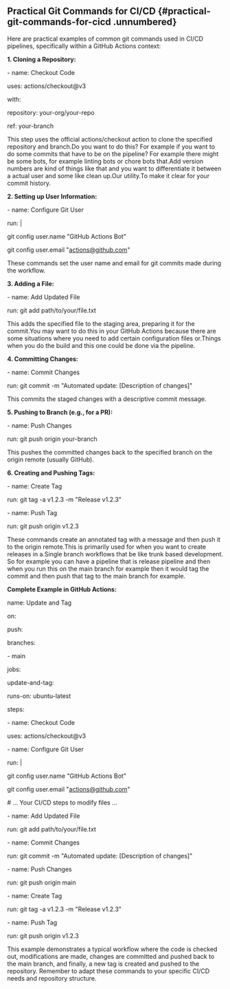 ﻿## **Practical Git Commands for CI/CD** {#practical-git-commands-for-cicd .unnumbered}

Here are practical examples of common git commands used in CI/CD pipelines, specifically within a GitHub Actions context:

**1. Cloning a Repository:**

\- name: Checkout Code

uses: actions/checkout@v3

with:

repository: your-org/your-repo

ref: your-branch

This step uses the official actions/checkout action to clone the specified repository and branch.Do you want to do this? For example if you want to do some commits that have to be on the pipeline? For example there might be some bots, for example linting bots or chore bots that.Add version numbers are kind of things like that and you want to differentiate it between a actual user and some like clean up.Our utility.To make it clear for your commit history.

**2. Setting up User Information:**

\- name: Configure Git User

run: \|

git config user.name \"GitHub Actions Bot\"

git config user.email \"actions@github.com\"

These commands set the user name and email for git commits made during the workflow.

**3. Adding a File:**

\- name: Add Updated File

run: git add path/to/your/file.txt

This adds the specified file to the staging area, preparing it for the commit.You may want to do this in your GitHub Actions because there are some situations where you need to add certain configuration files or.Things when you do the build and this one could be done via the pipeline.

**4. Committing Changes:**

\- name: Commit Changes

run: git commit -m \"Automated update: \[Description of changes\]\"

This commits the staged changes with a descriptive commit message.

**5. Pushing to Branch (e.g., for a PR):**

\- name: Push Changes

run: git push origin your-branch

This pushes the committed changes back to the specified branch on the origin remote (usually GitHub).

**6. Creating and Pushing Tags:**

\- name: Create Tag

run: git tag -a v1.2.3 -m \"Release v1.2.3\"

\- name: Push Tag

run: git push origin v1.2.3

These commands create an annotated tag with a message and then push it to the origin remote.This is primarily used for when you want to create releases in a.Single branch workflows that be like trunk based development. So for example you can have a pipeline that is release pipeline and then when you run this on the main branch for example then it would tag the commit and then push that tag to the main branch for example.

**Complete Example in GitHub Actions:**

name: Update and Tag

on:

push:

branches:

\- main

jobs:

update-and-tag:

runs-on: ubuntu-latest

steps:

\- name: Checkout Code

uses: actions/checkout@v3

\- name: Configure Git User

run: \|

git config user.name \"GitHub Actions Bot\"

git config user.email \"actions@github.com\"

\# \... Your CI/CD steps to modify files \...

\- name: Add Updated File

run: git add path/to/your/file.txt

\- name: Commit Changes

run: git commit -m \"Automated update: \[Description of changes\]\"

\- name: Push Changes

run: git push origin main

\- name: Create Tag

run: git tag -a v1.2.3 -m \"Release v1.2.3\"

\- name: Push Tag

run: git push origin v1.2.3

This example demonstrates a typical workflow where the code is checked out, modifications are made, changes are committed and pushed back to the main branch, and finally, a new tag is created and pushed to the repository. Remember to adapt these commands to your specific CI/CD needs and repository structure.


